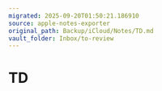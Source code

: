 ```yaml
---
migrated: 2025-09-20T01:50:21.186910
source: apple-notes-exporter
original_path: Backup/iCloud/Notes/TD.md
vault_folder: Inbox/to-review
---
```

# TD



